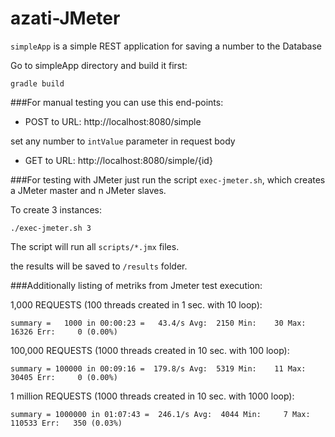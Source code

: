 azati-JMeter
===

`simpleApp` is a simple REST application for saving a number to the Database
 
Go to simpleApp directory and build it first:

```
gradle build
```

###For manual testing you can use this end-points:

- POST to URL:  http://localhost:8080/simple 

set any number to `intValue` parameter in request body

- GET to URL: http://localhost:8080/simple/{id}

###For testing with JMeter just run the script `exec-jmeter.sh`, which creates a JMeter master and n JMeter slaves. 

To create 3 instances:

```
./exec-jmeter.sh 3
```

The script will run all `scripts/*.jmx` files.

the results will be saved to `/results` folder.

###Additionally listing of metriks from Jmeter test execution:

1,000 REQUESTS (100 threads created in 1 sec. with 10 loop):
```
summary =   1000 in 00:00:23 =   43.4/s Avg:  2150 Min:    30 Max: 16326 Err:     0 (0.00%)
```

100,000 REQUESTS (1000 threads created in 10 sec. with 100 loop):
```
summary = 100000 in 00:09:16 =  179.8/s Avg:  5319 Min:    11 Max: 30405 Err:     0 (0.00%)
```

1 million REQUESTS (1000 threads created in 10 sec. with 1000 loop):
```
summary = 1000000 in 01:07:43 =  246.1/s Avg:  4044 Min:     7 Max: 110533 Err:   350 (0.03%)
```
